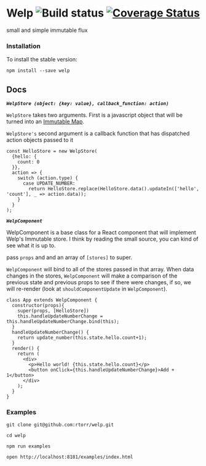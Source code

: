 # Welp ![Build status](https://circleci.com/gh/rtorr/welp.svg?style=shield&circle-token=:2d24fea4f59a17f8760f93ffe38598ac3ed162e6) [![Coverage Status](https://coveralls.io/repos/rtorr/welp/badge.svg?branch=master&service=github)](https://coveralls.io/github/rtorr/welp?branch=master)

small and simple immutable flux

### Installation

To install the stable version:

```
npm install --save welp
```


## Docs

***`WelpStore (object: {key: value}, callback_function: action)`***

`WelpStore` takes two arguments. First is a javascript object that will be turned into an 
[Immutable Map](http://facebook.github.io/immutable-js/docs/#/Map). 

`WelpStore's` second argument is a callback function that has dispatched action objects passed to it

```
const HelloStore = new WelpStore(
  {hello: {
    count: 0
  }},
  action => {
    switch (action.type) {
      case UPDATE_NUMBER:
        return HelloStore.replace(HelloStore.data().updateIn(['hello', 'count'], _ => action.data));
    }
  }
);
```

***`WelpComponent`***

WelpComponent is a base class for a React component that will implement Welp's Immutable store.
I think by reading the small source, you can kind of see what it is up to. 

pass `props` and and an array of `[stores]` to super.

`WelpComponent` will bind to all of the stores passed in that array. When data changes in the stores,
`WelpComponent` will make a comparison of the previous state and previous props to see if there were changes,
if so, we will re-render (look at `shouldComponentUpdate` in `WelpComponent`).

```
class App extends WelpComponent {
  constructor(props){
    super(props, [HelloStore])
    this.handleUpdateNumberChange = this.handleUpdateNumberChange.bind(this);
  }
  handleUpdateNumberChange() {
    return update_number(this.state.hello.count+1);
  }
  render() {
    return (
      <div>
        <p>Hello world! {this.state.hello.count}</p>
        <button onClick={this.handleUpdateNumberChange}>Add + 1</button>
      </div>
    );
  }
}
```


### Examples

```
git clone git@github.com:rtorr/welp.git

cd welp

npm run examples
 
open http://localhost:8181/examples/index.html
```
